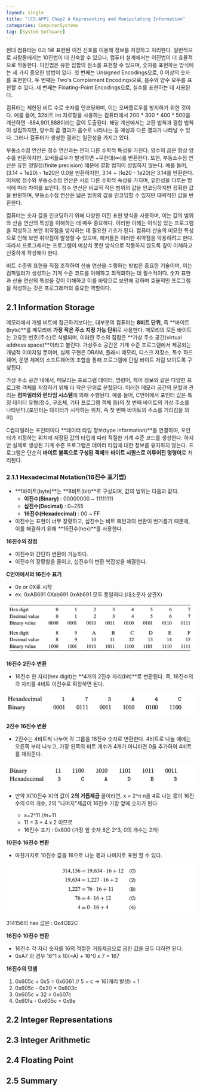 ```yaml
---
layout: single
title: "[CS:APP] Chap2 A Representing and Manipulating Information"
categories: ComputerSystems
tag: [System Software]
---
```


현대 컴퓨터는 0과 1로 표현된 이진 신호를 이용해 정보를 저장하고 처리한다. 일반적으로 사람들에게는 10진법이 더 친숙할 수 있으나, 컴퓨터 설계에서는 이진법이 더 효율적으로 작동한다. 이진법은 유한 집합의 원소를 표현할 수 있으며, 숫자를 표현하는 방식에는 세 가지 중요한 방법이 있다. 첫 번째는 Unsigned Encodings으로, 0 이상의 숫자를 표현한다. 두 번째는 Two's Complement Encodings으로, 음수와 양수 모두를 표현할 수 있다. 세 번째는 Floating-Point Encodings으로, 실수를 표현하는 데 사용된다.

컴퓨터는 제한된 비트 수로 숫자를 인코딩하며, 이는 오버플로우를 방지하기 위한 것이다. 예를 들어, 32비트 int 자료형을 사용하는 컴퓨터에서 200 * 300 * 400 * 500을 계산하면 -884,901,888이라는 값이 도출된다. 해당 계산에서는 교환 법칙과 결합 법칙이 성립하지만, 양수의 곱 결과가 음수로 나타나는 등 예상과 다른 결과가 나타날 수 있다. 그러나 컴퓨터가 생성한 결과는 일관성을 가지고 있다.

부동소수점 연산은 정수 연산과는 전혀 다른 수학적 특성을 가진다. 양수의 곱은 항상 양수를 반환하지만, 오버플로우가 발생하면 +무한대(∞)를 반환한다. 또한, 부동소수점 연산은 유한 정밀성(finite precision) 때문에 결합 법칙이 성립하지 않는다. 예를 들어, (3.14 + 1e20) - 1e20은 0.0을 반환하지만, 3.14 + (1e20 - 1e20)은 3.14를 반환한다. 이처럼 정수와 부동소수점 연산은 서로 다른 수학적 속성을 가지며, 유한성을 다루는 방식에 따라 차이를 보인다. 정수 연산은 비교적 작은 범위의 값을 인코딩하지만 정확한 값을 반환하며, 부동소수점 연산은 넓은 범위의 값을 인코딩할 수 있지만 대략적인 값을 반환한다.

컴퓨터는 숫자 값을 인코딩하기 위해 다양한 이진 표현 방식을 사용하며, 이는 값의 범위와 산술 연산의 특성을 이해하는 데 매우 중요하다. 이러한 이해는 이식성 있는 프로그램을 작성하고 보안 취약점을 방지하는 데 필요한 기초가 된다. 컴퓨터 산술의 미묘한 특성으로 인해 보안 취약점이 발생할 수 있으며, 해커들은 이러한 취약점을 악용하려고 한다. 따라서 프로그래머는 프로그램이 예상치 못한 방식으로 작동하지 않도록 깊이 이해하고 신중하게 작성해야 한다.

비트 수준의 표현을 직접 조작하여 산술 연산을 수행하는 방법은 중요한 기술이며, 이는 컴파일러가 생성하는 기계 수준 코드를 이해하고 최적화하는 데 필수적이다. 숫자 표현과 산술 연산의 특성을 깊이 이해하고 이를 바탕으로 보안에 강하며 효율적인 프로그램을 작성하는 것은 프로그래머의 중요한 역할이다.

## 2.1 Information Storage
메모리에서 개별 비트에 접근하기보다는, 대부분의 컴퓨터는 **8비트 단위**, 즉 **바이트(byte)**를 메모리에 **가장 작은 주소 지정 가능 단위**로 사용한다. 메모리의 모든 바이트는 고유한 번호(주소)로 식별되며, 이러한 주소의 집합은 **가상 주소 공간(virtual address space)**이라고 불린다. 가상주소 공간은 기계 수준 프로그램에서 제공되는 개념적 이미지일 뿐이며, 실제 구현은 DRAM, 플래시 메모리, 디스크 저장소, 특수 하드웨어, 운영 체제의 소프트웨어의 조합을 통해 프로그램에 단일 바이트 처럼 보이도록 구성된다.

가상 주소 공간 내에서, 메모리는 프로그램 데이터, 명령어, 제어 정보와 같은 다양한 프로그램 객체를 저장하기 위해 더 작은 단위로 분할된다. 이러한 메모리 공간의 분할과 관리는 **컴파일러와 런타임 시스템**에 의해 수행된다. 예를 들어, C언어에서 포인터 값은 특정 데이터 유형(정수, 구조체, 기타 프로그램 객체 등)의 첫 번째 바이트의 가상 주소를 나타낸다.(포인터는 데이터가 시작하는 위치, 즉 첫 번째 바이트의 주소를 기리킴을 의미)

C컴파일러는 포인터마다 **데이터 타입 정보(type information)**를 연결하여, 포인터가 지정하는 위치에 저장된 값의 타입에 따라 적절한 기계 수준 코드를 생성한다. 하지만 실제로 생성된 기계 수준 프로그램은 데이터 타입에 대한 정보를 유지하지 않는다. 프로그램은 단순히 **바이트 블록으로 구성된 객체**와 **바이트 시퀀스로 이루어진 명령어**로 처리된다.

### 2.1.1 Hexadecimal Notation(16진수 표기법)

 - **1바이트(byte)**는 **8비트(bit)**로 구성되며, 값의 범위는 다음과 같다.
    - **이진수(Binary)** : 00000000 ~ 11111111
    - **십진수(Decimal)** : 0~255
    - **16진수(Hexadecimal)** : 00 ~ FF
 - 이진수는 표현이 너무 장황하고, 십진수는 비트 패턴과의 변환이 번거롭기 때문에, 이를 해결하기 위해 **16진수(hex)**를 사용한다.

 **16진수의 장점**
 - 이진수와 간단히 변환이 가능하다.
 - 이진수의 장황함을 줄이고, 십진수의 변환 복잡성을 해결한다.

 **C언어에서의 16진수 표기**
 - 0x or 0X로 시작
 - ex. 0xAB691 0Xab691 0xAb691 모두 동일하다.(대소문자 상관X)

 ![Alt text](/assets/images/16notation.png)

 **16진수 2진수 변환**
 - 16진수 한 자리(hex digit)는 **4개의 2진수 자리(bit)**로 변환된다. 즉, 16진수의 각 자리를 4비트 이진수로 확장하면 된다.
 
 ![Alt text](/assets/images/HexaToBi.png)

 **2진수 16진수 변환**
 - 2진수는 4비트씩 나누어 각 그룹을 16진수 숫자로 변환한다. 4비트로 나눌 때에는 오른쪽 부터 나누고, 가장 왼쪽의 비트 개수가 4개가 아니라면 0을 추가하여 4비트를 채워준다.

 ![Alt text](/assets/images/BiToHexa.png)

 - 만약 X(10진수 X)의 값이 **2의 거듭제곱** 꼴이라면, x = 2^n n을 4로 나눈 몫이 16진수의 0의 개수, 2의 "나머지"제곱이 16진수 가장 앞에 숫자가 된다.
 
    - x=2^11 //n=11
    - 11 = 3 + 4 x 2 이므로
    - 16진수 표기 : 0x800 (가장 앞 숫자 8은 2^3, 0의 개수는 2개)

 **10진수 16진수 변환**
 - 마찬가지로 10진수 값을 16으로 나눈 몫과 나머지로 표현 할 수 있다.

 ![Alt text](/assets//images/dectohex.png)

 314156의 hex 값은 : 0x4CB2C

 **16진수 10진수 변환**
 - 16진수 각 자리 숫자를 16의 적절한 거듭제곱으로 곱한 값을 모두 더하면 된다. 
 - 0xA7 의 경우 16^1 x 10(=A) + 16^0 x 7 = 167

 **16진수의 덧셈**
 1. 0x605c + 0x5 = 0x6061 // 5 + c -> 16(캐리 발생) + 1
 2. 0x605c - 0x20 = 0x603c
 3. 0x605c + 32 = 0x607c
 4. 0x60fa - 0x605c = 0x9e

## 2.2 Integer Representations
## 2.3 Integer Arithmetic
## 2.4 Floating Point
## 2.5 Summary